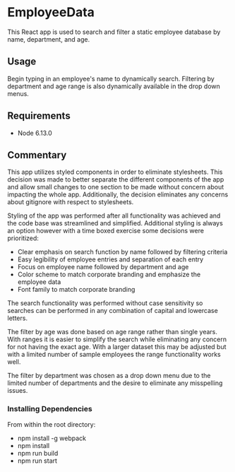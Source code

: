 # EmployeeData

This React app is used to search and filter a static employee database by name, department, and age.

## Usage

Begin typing in an employee's name to dynamically search. Filtering by department and age range is also dynamically available in the drop down menus.

## Requirements

- Node 6.13.0

## Commentary

This app utilizes styled components in order to eliminate stylesheets. This decision was made to better separate the different components of the app and allow small changes to one section to be made without concern about impacting the whole app. Additionally, the decision eliminates any concerns about gitignore with respect to stylesheets.

Styling of the app was performed after all functionality was achieved and the code base was streamlined and simplified. Additional styling is always an option however with a time boxed exercise some decisions were prioritized:
- Clear emphasis on search function by name followed by filtering criteria
- Easy legibility of employee entries and separation of each entry
- Focus on employee name followed by department and age
- Color scheme to match corporate branding and emphasize the employee data
- Font family to match corporate branding

The search functionality was performed without case sensitivity so searches can be performed in any combination of capital and lowercase letters.

The filter by age was done based on age range rather than single years. With ranges it is easier to simplify the search while eliminating any concern for not having the exact age. With a larger dataset this may be adjusted but with a limited number of sample employees the range functionality works well.

The filter by department was chosen as a drop down menu due to the limited number of departments and the desire to eliminate any misspelling issues.

### Installing Dependencies

From within the root directory:

- npm install -g webpack
- npm install
- npm run build
- npm run start